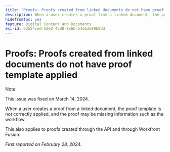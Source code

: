 ```yaml
---
title: 'Proofs: Proofs created from linked documents do not have proof template applied'
description: When a user creates a proof from a linked document, the proof template is not correctly applied, and the proof may be missing information such as the workflow.
hidefromtoc: yes
feature: Digital Content and Documents
exl-id: 62554ced-5262-45d0-9c6b-54eb3689b9dd
---
```

# Proofs: Proofs created from linked documents do not have proof template applied

<!--On WF, WFF, WFP TOCs-->

>[!NOTE]
>
>This issue was fixed on March 14, 2024.

When a user creates a proof from a linked document, the proof template is not correctly applied, and the proof may be missing information such as the workflow.

This also applies to proofs created through the API and through Workfront Fusion.

_First reported on February 28, 2024._
